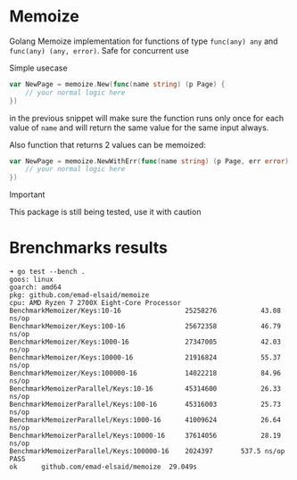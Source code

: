 # Memoize

Golang Memoize implementation for functions of type `func(any) any` and
`func(any) (any, error)`. Safe for concurrent use

Simple usecase

```go
var NewPage = memoize.New(func(name string) (p Page) {
    // your normal logic here
})
```

in the previous snippet will make sure the function runs only once for each
value of `name` and will return the same value for the same input always.


Also function that returns 2 values can be memoized:

```go
var NewPage = memoize.NewWithErr(func(name string) (p Page, err error) {
    // your normal logic here
})
```

> [!IMPORTANT]
> This package is still being tested, use it with caution

# Brenchmarks results

```
➜ go test --bench .
goos: linux
goarch: amd64
pkg: github.com/emad-elsaid/memoize
cpu: AMD Ryzen 7 2700X Eight-Core Processor
BenchmarkMemoizer/Keys:10-16               	25258276	       43.08 ns/op
BenchmarkMemoizer/Keys:100-16              	25672358	       46.79 ns/op
BenchmarkMemoizer/Keys:1000-16             	27347005	       42.03 ns/op
BenchmarkMemoizer/Keys:10000-16            	21916824	       55.37 ns/op
BenchmarkMemoizer/Keys:100000-16           	14022218	       84.96 ns/op
BenchmarkMemoizerParallel/Keys:10-16       	45314600	       26.33 ns/op
BenchmarkMemoizerParallel/Keys:100-16      	45316003	       25.73 ns/op
BenchmarkMemoizerParallel/Keys:1000-16     	41009624	       26.64 ns/op
BenchmarkMemoizerParallel/Keys:10000-16    	37614056	       28.19 ns/op
BenchmarkMemoizerParallel/Keys:100000-16   	2024397	      537.5 ns/op
PASS
ok  	github.com/emad-elsaid/memoize	29.049s
```
